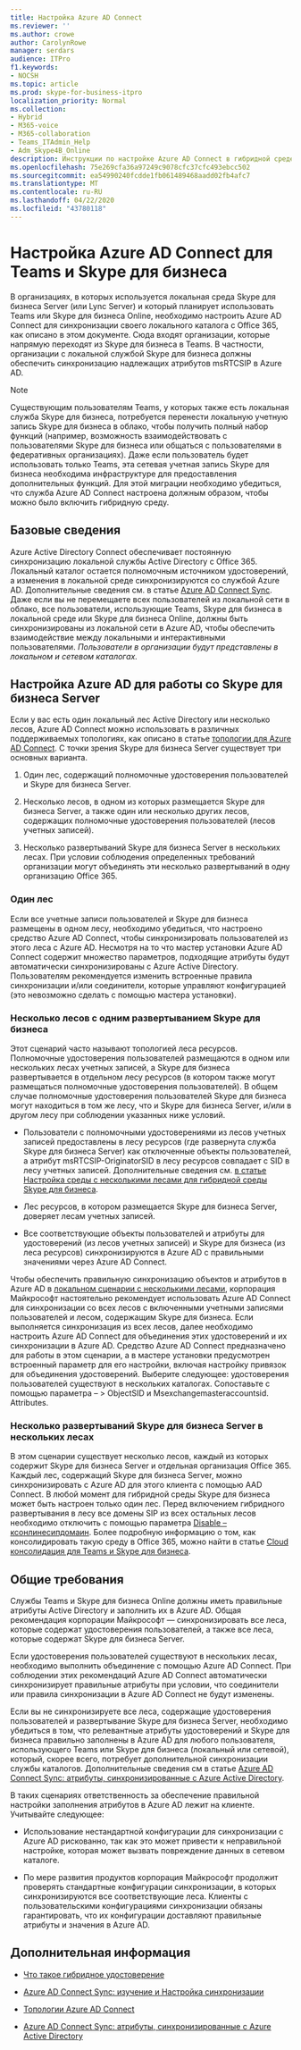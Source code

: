 ```yaml
---
title: Настройка Azure AD Connect
ms.reviewer: ''
ms.author: crowe
author: CarolynRowe
manager: serdars
audience: ITPro
f1.keywords:
- NOCSH
ms.topic: article
ms.prod: skype-for-business-itpro
localization_priority: Normal
ms.collection:
- Hybrid
- M365-voice
- M365-collaboration
- Teams_ITAdmin_Help
- Adm_Skype4B_Online
description: Инструкции по настройке Azure AD Connect в гибридной среде.
ms.openlocfilehash: 75e269cfa36a97249c9078cfc37cfc493ebcc502
ms.sourcegitcommit: ea54990240fcdde1fb061489468aadd02fb4afc7
ms.translationtype: MT
ms.contentlocale: ru-RU
ms.lasthandoff: 04/22/2020
ms.locfileid: "43780118"
---
```

# <a name="configure-azure-ad-connect-for-teams-and-skype-for-business"></a>Настройка Azure AD Connect для Teams и Skype для бизнеса
 
В организациях, в которых используется локальная среда Skype для бизнеса Server (или Lync Server) и который планирует использовать Teams или Skype для бизнеса Online, необходимо настроить Azure AD Connect для синхронизации своего локального каталога с Office 365, как описано в этом документе.  Сюда входят организации, которые напрямую переходят из Skype для бизнеса в Teams. В частности, организации с локальной службой Skype для бизнеса должны обеспечить синхронизацию надлежащих атрибутов msRTCSIP в Azure AD. 

> [!NOTE]
> Существующим пользователям Teams, у которых также есть локальная служба Skype для бизнеса, потребуется перенести локальную учетную запись Skype для бизнеса в облако, чтобы получить полный набор функций (например, возможность взаимодействовать с пользователями Skype для бизнеса или общаться с пользователями в федеративных организациях). Даже если пользователь будет использовать только Teams, эта сетевая учетная запись Skype для бизнеса необходима инфраструктуре для предоставления дополнительных функций.  Для этой миграции необходимо убедиться, что служба Azure AD Connect настроена должным образом, чтобы можно было включить гибридную среду.
 

## <a name="background-information"></a>Базовые сведения

Azure Active Directory Connect обеспечивает постоянную синхронизацию локальной службы Active Directory с Office 365.  Локальный каталог остается полномочным источником удостоверений, а изменения в локальной среде синхронизируются со службой Azure AD. Дополнительные сведения см. в статье [Azure AD Connect Sync](https://docs.microsoft.com/azure/active-directory/hybrid/how-to-connect-sync-whatis).  Даже если вы не перемещаете всех пользователей из локальной сети в облако, все пользователи, использующие Teams, Skype для бизнеса в локальной среде или Skype для бизнеса Online, должны быть синхронизированы из локальной сети в Azure AD, чтобы обеспечить взаимодействие между локальными и интерактивными пользователями. *Пользователи в организации будут представлены в локальном и сетевом каталогах.*


## <a name="configuring-azure-ad-when-you-have-skype-for-business-server"></a>Настройка Azure AD для работы со Skype для бизнеса Server 

Если у вас есть один локальный лес Active Directory или несколько лесов, Azure AD Connect можно использовать в различных поддерживаемых топологиях, как описано в статье [топологии для Azure AD Connect](https://docs.microsoft.com/azure/active-directory/hybrid/plan-connect-topologies).  С точки зрения Skype для бизнеса Server существует три основных варианта. 

1. Один лес, содержащий полномочные удостоверения пользователей и Skype для бизнеса Server. 

2. Несколько лесов, в одном из которых размещается Skype для бизнеса Server, а также один или несколько других лесов, содержащих полномочные удостоверения пользователей (лесов учетных записей). 

3. Несколько развертываний Skype для бизнеса Server в нескольких лесах. При условии соблюдения определенных требований организации могут объединять эти несколько развертываний в одну организацию Office 365.

### <a name="single-forest"></a>Один лес 

Если все учетные записи пользователей и Skype для бизнеса размещены в одном лесу, необходимо убедиться, что настроено средство Azure AD Connect, чтобы синхронизировать пользователей из этого леса с Azure AD.  Несмотря на то что мастер установки Azure AD Connect содержит множество параметров, подходящие атрибуты будут автоматически синхронизированы с Azure Active Directory. Пользователям рекомендуется изменить встроенные правила синхронизации и/или соединители, которые управляют конфигурацией (это невозможно сделать с помощью мастера установки).  

### <a name="multiple-forests-with-one-skype-for-business-deployment"></a>Несколько лесов с одним развертыванием Skype для бизнеса 

Этот сценарий часто называют топологией леса ресурсов. Полномочные удостоверения пользователей размещаются в одном или нескольких лесах учетных записей, а Skype для бизнеса развертывается в отдельном лесу ресурсов (в котором также могут размещаться полномочные удостоверения пользователей). В общем случае полномочные удостоверения пользователей Skype для бизнеса могут находиться в том же лесу, что и Skype для бизнеса Server, и/или в другом лесу при соблюдении указанных ниже условий. 

- Пользователи с полномочными удостоверениями из лесов учетных записей предоставлены в лесу ресурсов (где развернута служба Skype для бизнеса Server) как отключенные объекты пользователей, а атрибут msRTCSIP-OriginatorSID в лесу ресурсов совпадает с SID в лесу учетных записей. Дополнительные сведения см. [в статье Настройка среды с несколькими лесами для гибридной среды Skype для бизнеса](configure-a-multi-forest-environment-for-hybrid.md).

- Лес ресурсов, в котором размещается Skype для бизнеса Server, доверяет лесам учетных записей.  

- Все соответствующие объекты пользователей и атрибуты для удостоверений (из лесов учетных записей) и Skype для бизнеса (из леса ресурсов) синхронизируются в Azure AD с правильными значениями через Azure AD Connect.  

 Чтобы обеспечить правильную синхронизацию объектов и атрибутов в Azure AD в [локальном сценарии с несколькими лесами](configure-a-multi-forest-environment-for-hybrid.md), корпорация Майкрософт настоятельно рекомендует использовать Azure AD Connect для синхронизации со всех лесов с включенными учетными записями пользователей и лесом, содержащим Skype для бизнеса.  Если выполняется синхронизация из всех лесов, далее необходимо настроить Azure AD Connect для объединения этих удостоверений и их синхронизации в Azure AD. Средство Azure AD Connect предназначено для работы в этом сценарии, а в мастере установки предусмотрен встроенный параметр для его настройки, включая настройку привязок для объединения удостоверений.  Выберите следующее: удостоверения пользователей существуют в нескольких каталогах. Сопоставьте с помощью параметра – > ObjectSID и Msexchangemasteraccountsid. Attributes.


### <a name="multiple-skype-for-business-server-deployments-in-multiple-forests"></a>Несколько развертываний Skype для бизнеса Server в нескольких лесах 

В этом сценарии существует несколько лесов, каждый из которых содержит Skype для бизнеса Server и отдельная организация Office 365.  Каждый лес, содержащий Skype для бизнеса Server, можно синхронизировать с Azure AD для этого клиента с помощью AAD Connect. В любой момент для гибридной среды Skype для бизнеса может быть настроен только один лес. Перед включением гибридного развертывания в лесу все домены SIP из всех остальных лесов необходимо отключить с помощью параметра [Disable – ксонлинесипдомаин](https://docs.microsoft.com/powershell/module/skype/disable-csonlinesipdomain). Более подробную информацию о том, как консолидировать такую среду в Office 365, можно найти в статье [Cloud консолидация для Teams и Skype для бизнеса](cloud-consolidation.md).

## <a name="general-requirements"></a>Общие требования 

Службы Teams и Skype для бизнеса Online должны иметь правильные атрибуты Active Directory и заполнить их в Azure AD.  Общая рекомендация корпорации Майкрософт — синхронизировать все леса, которые содержат удостоверения пользователей, а также все леса, которые содержат Skype для бизнеса Server.

 Если удостоверения пользователей существуют в нескольких лесах, необходимо выполнить объединение с помощью Azure AD Connect. При соблюдении этих рекомендаций Azure AD Connect автоматически синхронизирует правильные атрибуты при условии, что соединители или правила синхронизации в Azure AD Connect не будут изменены. 
  
Если вы не синхронизируете все леса, содержащие удостоверения пользователей и развертывание Skype для бизнеса Server, необходимо убедиться в том, что релевантные атрибуты удостоверений и Skype для бизнеса правильно заполнены в Azure AD для любого пользователя, использующего Teams или Skype для бизнеса (локальный или сетевой), который, скорее всего, потребует дополнительной синхронизации службы каталогов. Дополнительные сведения см в статье [Azure AD Connect Sync: атрибуты, синхронизированные с Azure Active Directory](https://docs.microsoft.com/azure/active-directory/hybrid/reference-connect-sync-attributes-synchronized).

В таких сценариях ответственность за обеспечение правильной настройки заполнения атрибутов в Azure AD лежит на клиенте. Учитывайте следующее: 

- Использование нестандартной конфигурации для синхронизации с Azure AD рискованно, так как это может привести к неправильной настройке, которая может вызвать повреждение данных в сетевом каталоге.

- По мере развития продуктов корпорация Майкрософт продолжит проверять стандартные конфигурации синхронизации, в которых синхронизируются все соответствующие леса. Клиенты с пользовательскими конфигурациями синхронизации обязаны гарантировать, что их конфигурации доставляют правильные атрибуты и значения в Azure AD. 

## <a name="related-information"></a>Дополнительная информация

- [Что такое гибридное удостоверение](https://docs.microsoft.com/azure/active-directory/hybrid/whatis-hybrid-identity?toc=%2Fen-us%2Fazure%2Factive-directory%2Fhybrid%2FTOC.json&bc=%2Fen-us%2Fazure%2Fbread%2Ftoc.json)

- [Azure AD Connect Sync: изучение и Настройка синхронизации](https://docs.microsoft.com/azure/active-directory/hybrid/how-to-connect-sync-whatis)

- [Топологии Azure AD Connect](https://docs.microsoft.com/azure/active-directory/hybrid/plan-connect-topologies)

- [Azure AD Connect Sync: атрибуты, синхронизированные с Azure Active Directory](https://docs.microsoft.com/azure/active-directory/hybrid/reference-connect-sync-attributes-synchronized)
